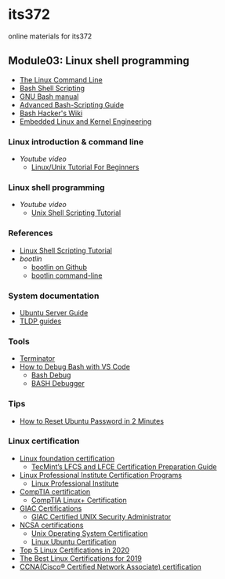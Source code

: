 # its372
online materials for its372


## Module03: Linux shell programming
* [The Linux Command Line](http://linuxcommand.org/tlcl.php)
* [Bash Shell Scripting](https://en.wikibooks.org/wiki/Bash_Shell_Scripting)
* [GNU Bash manual](https://www.gnu.org/software/bash/manual/)
* [Advanced Bash-Scripting Guide](https://www.tldp.org/LDP/abs/html/)
* [Bash Hacker's Wiki](https://wiki-dev.bash-hackers.org)
* [Embedded Linux and Kernel Engineering](https://bootlin.com/)
### Linux introduction & command line

* _Youtube video_
  * [Linux/Unix Tutorial For Beginners](https://www.youtube.com/playlist?list=PLckPQEKYlbxebubMWdjcGR7K_ukm35ZjN)


### Linux shell programming

* _Youtube video_
  * [Unix Shell Scripting Tutorial](https://www.youtube.com/playlist?list=PL18DF64CBBAEAAE77)

### References

* [Linux Shell Scripting Tutorial](https://bash.cyberciti.biz/guide/Main\_Page)
* _bootlin_
  * [bootlin on Github](https://github.com/bootlin/training-materials)
  * [bootlin command-line](https://bootlin.com/doc/legacy/command-line/)




### System documentation
* [Ubuntu Server Guide](https://help.ubuntu.com/lts/serverguide/index.html)
* [TLDP guides](https://www.tldp.org/guides.html)

### Tools
* [Terminator ](https://gnometerminator.blogspot.com/p/introduction.html)
* [How to Debug Bash with VS Code](https://vscode-debug-specs.github.io/bash/)
  * [Bash Debug](https://marketplace.visualstudio.com/items?itemName=rogalmic.bash-debug)
  * [BASH Debugger](http://bashdb.sourceforge.net/)


### Tips
* [How to Reset Ubuntu Password in 2 Minutes](https://itsfoss.com/how-to-hack-ubuntu-password/)

### Linux certification
* [Linux foundation certification](https://training.linuxfoundation.org/certification/)
  * [TecMint’s LFCS and LFCE Certification Preparation Guide](https://www.tecmint.com/linux-foundation-lfcs-lfce-certification-exam-book/)
* [Linux Professional Institute Certification Programs](https://en.wikipedia.org/wiki/Linux\_Professional\_Institute\_Certification\_Programs)
  * [Linux Professional Institute](https://www.lpi.org/)  
* [CompTIA certification](https://www.comptia.org)
  * [CompTIA Linux+ Certification](https://www.comptia.org/training/books/linux-study-guide)
* [GIAC Certifications](https://www.giac.org/)
  * [GIAC Certified UNIX Security Administrator](https://www.giac.org/certification/certified-unix-security-administrator-gcux)
* [NCSA certifications](http://www.ncsacademy.com/certifications.cfm)
  * [Unix Operating System Certification](http://www.ncsacademy.com/certification/unix\_os.cfm)
  * [Linux Ubuntu Certification](http://www.ncsacademy.com/certification/linux\_ubuntu.cfm)
* [Top 5 Linux Certifications in 2020](https://www.whizlabs.com/blog/top-5-linux-certifications/)  
* [The Best Linux Certifications for 2019](https://www.fossmint.com/best-linux-certifications-for-beginners/)  
* [CCNA(Cisco® Certified Network Associate) certification](https://www.cisco.com/c/en/us/training-events/training-certifications/training/training-services/courses/implementing-and-administering-cisco-solutions-ccna.html)
